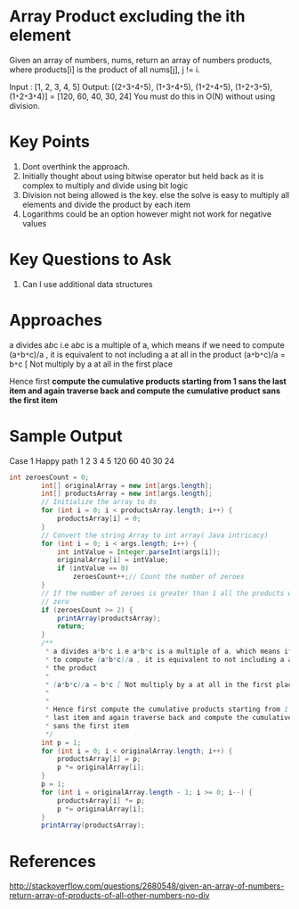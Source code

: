 Array Product excluding the ith element
===========================================================================
Given an array of numbers, nums, return an array of numbers products, where products[i] is the product of all nums[j], j != i.
 
 Input : [1, 2, 3, 4, 5] Output: [(2`*`3`*`4`*`5), (1`*`3`*`4`*`5), (1`*`2`*`4`*`5), (1`*`2`*`3`*`5),
 (1`*`2`*`3`*`4)] = [120, 60, 40, 30, 24] You must do this in O(N) without using
 division.

Key Points
====================

1. Dont overthink the approach.
2. Initially thought about using bitwise operator but held back as it is complex to multiply and divide using bit logic
3. Division not being allowed is the key. else the solve is easy to multiply all elements and divide the product by each item
4. Logarithms could be an option however might not work for negative values


Key Questions to Ask
====================
1. Can I use additional data structures

Approaches
====================

a divides a*b*c i.e a*b*c is a multiple of a, which means if we need
		  to compute (a`*`b`*`c)/a , it is equivalent to not including a at all in
		  the product
(a`*`b`*`c)/a = b`*`c [ Not multiply by a at all in the first place
		  
		  
Hence first <b>compute the cumulative products starting from 1 sans the
		  last item and again traverse back and compute the cumulative product
		  sans the first item</b>
		 

Sample Output
=====================
Case 1 Happy path
1 2 3 4 5
120 60 40 30 24

<div style="page-break-after: always;"></div>

``` java
int zeroesCount = 0;
		int[] originalArray = new int[args.length];
		int[] productsArray = new int[args.length];
		// Initialize the array to 0s
		for (int i = 0; i < productsArray.length; i++) {
			productsArray[i] = 0;
		}
		// Convert the string Array to int array( Java intricacy)
		for (int i = 0; i < args.length; i++) {
			int intValue = Integer.parseInt(args[i]);
			originalArray[i] = intValue;
			if (intValue == 0)
				zeroesCount++;// Count the number of zeroes
		}
		// If the number of zeroes is greater than 1 all the products will be
		// zero
		if (zeroesCount >= 2) {
			printArray(productsArray);
			return;
		}
		/**
		 * a divides a*b*c i.e a*b*c is a multiple of a, which means if we need
		 * to compute (a*b*c)/a , it is equivalent to not including a at all in
		 * the product
		 * 
		 * (a*b*c)/a = b*c [ Not multiply by a at all in the first place
		 * 
		 * 
		 * Hence first compute the cumulative products starting from 1 sans the
		 * last item and again traverse back and compute the cumulative product
		 * sans the first item
		 */
		int p = 1;
		for (int i = 0; i < originalArray.length; i++) {
			productsArray[i] = p;
			p *= originalArray[i];
		}
		p = 1;
		for (int i = originalArray.length - 1; i >= 0; i--) {
			productsArray[i] *= p;
			p *= originalArray[i];
		}
		printArray(productsArray);
```
<div style="page-break-after: always;"></div>

References
====================
http://stackoverflow.com/questions/2680548/given-an-array-of-numbers-return-array-of-products-of-all-other-numbers-no-div
